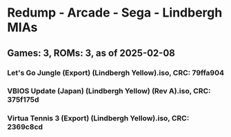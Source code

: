 # Redump - Arcade - Sega - Lindbergh MIAs
## Games: 3, ROMs: 3, as of 2025-02-08
### Let's Go Jungle (Export) (Lindbergh Yellow).iso, CRC: 79ffa904
### VBIOS Update (Japan) (Lindbergh Yellow) (Rev A).iso, CRC: 375f175d
### Virtua Tennis 3 (Export) (Lindbergh Yellow).iso, CRC: 2369c8cd
